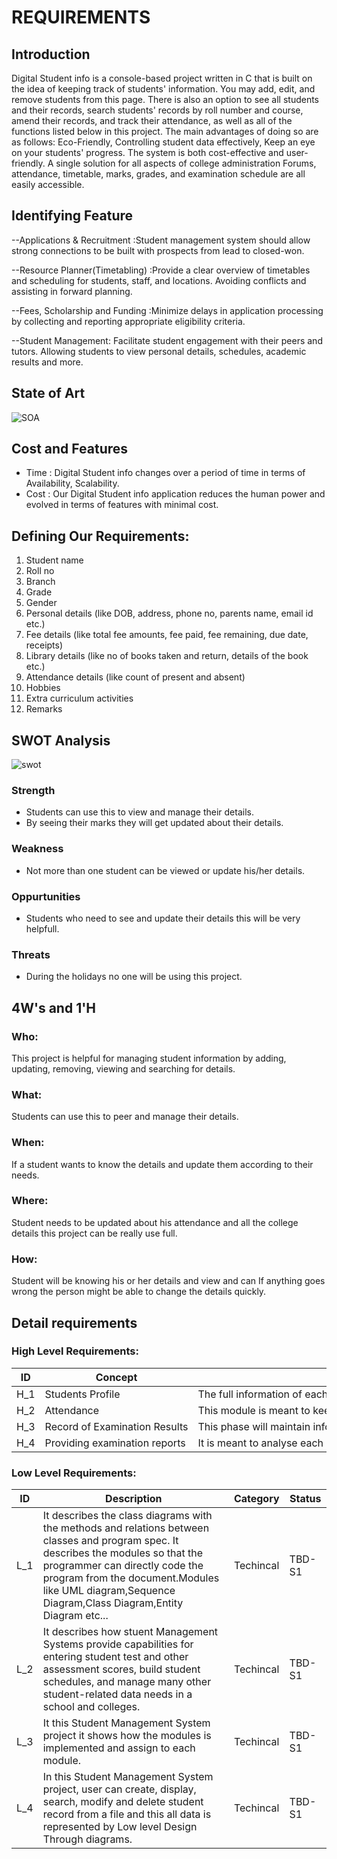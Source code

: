 # REQUIREMENTS
## Introduction
Digital Student info is a console-based project written in C that is built on the idea of keeping track of students' information. You may add, edit, and remove students from this page. There is also an option to see all students and their records, search students' records by roll number and course, amend their records, and track their attendance, as well as all of the functions listed below in this project. The main advantages of doing so are as follows: Eco-Friendly, Controlling student data effectively, Keep an eye on your students' progress. The system is both cost-effective and user-friendly. A single solution for all aspects of college administration Forums, attendance, timetable, marks, grades, and examination schedule are all easily accessible.
## Identifying Feature
  --Applications & Recruitment    :Student management system should allow strong connections to be built with prospects from lead to closed-won.
  
  --Resource Planner(Timetabling) :Provide a clear overview of timetables and scheduling for students, staff, and locations. Avoiding conflicts and assisting in forward planning.
  
  --Fees, Scholarship and Funding :Minimize delays in application processing by collecting and reporting appropriate eligibility criteria.
 
  --Student Management: Facilitate student engagement with their peers and tutors. Allowing students to view personal details, schedules, academic results and more.

## State of Art
![SOA](https://user-images.githubusercontent.com/94296103/146388978-3eca5545-05b4-49f7-a9ec-5168c8945aeb.jpg)

## Cost and Features
  - Time : Digital Student info changes over a period of time in terms of Availability, Scalability.
  - Cost : Our Digital Student info application reduces the human power and evolved in terms of features with minimal cost.
## Defining Our Requirements:
   1.	Student name
   2.	Roll no
   3.	Branch
   4.	Grade
   5.	Gender
   6.	Personal details (like DOB, address, phone no, parents name, email id etc.)
   7.	Fee details (like total fee amounts, fee paid, fee remaining, due date, receipts)
   8.	Library details (like no of books taken and return, details of the book etc.)
   9.	Attendance details (like count of present and absent)
  10.	Hobbies
  11.	Extra curriculum activities
  12.	Remarks

## SWOT Analysis
![swot](https://user-images.githubusercontent.com/94296103/146381723-ba9bac24-3c4c-43ea-876d-0cc4e815c746.jpg)

### Strength
- Students can use this to view and manage their details.
- By seeing their marks they will get updated about their details.
### Weakness
- Not more than one student can be viewed or update his/her details.
### Oppurtunities
- Students who need to see and update their details this will be very helpfull.
### Threats
- During the holidays no one will be using this project.

## 4W's and 1'H
### Who:
This project is helpful for managing student information by adding, updating, removing, viewing and searching for details.
### What:
Students can use this to peer and manage their details.
### When:
If a student wants to know the details and update them according to their needs.
### Where:
Student needs to be updated about his attendance and all the college details this project can be really use full.
### How:
Student will be knowing his or her details and view and can If anything goes wrong the person might be able to change the details quickly.

## Detail requirements
### High Level Requirements:

|ID|Concept|Description|status|
|--|-------|-----------|------|
|H_1|Students Profile|The full information of each and every student must bemaintained in System along with the facility to regularly update it from timeto time at regular intervals which will be easily possible through eachstudents unique id.|Completed|
|H_2|Attendance|This module is meant to keep detailed record of the studentsthroughout the session. It includes attendance of students in regular classes,lectures, seminars, practicals, clinical work.|Completed|
|H_3|Record of Examination Results|This phase will maintain information ofstudents performance track record. All the result of student includinginternal class test, unit test, mid semester marks, sessional marks ,practicalexams and final examination record will be kept.|TBD|
|H_4|Providing examination reports|It is meant to analyse each student performance on the individual level as well as among the group.|TBD|



### Low Level Requirements: 
| ID | Description | Category | Status | 
| ----- | ----- | ------- | ---------|
| L_1 | It describes the class diagrams with the methods and relations between classes and program spec. It describes the modules so that the programmer can directly code the program from the document.Modules like UML diagram,Sequence Diagram,Class Diagram,Entity Diagram etc...  | Techincal | TBD-S1 | 
| L_2 | It describes how stuent Management Systems provide capabilities for entering student test and other assessment scores, build student schedules, and manage many other student-related data needs in a school and colleges. | Techincal | TBD-S1 |
| L_3 | It this Student Management System project it shows how the modules is implemented and assign to each module. | Techincal | TBD-S1 |  
| L_4 | In this Student Management System project, user can create, display, search, modify and delete student record from a file and this all data is represented by Low level Design Through diagrams. | Techincal | TBD-S1 |
